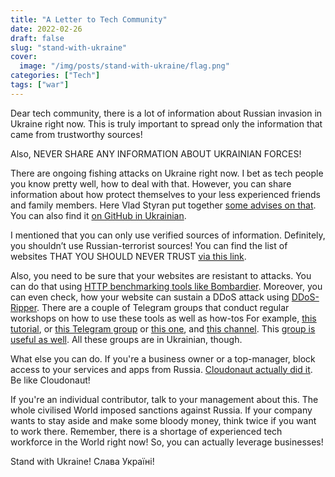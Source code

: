 ```yaml
---
title: "A Letter to Tech Community"
date: 2022-02-26
draft: false
slug: "stand-with-ukraine"
cover:
  image: "/img/posts/stand-with-ukraine/flag.png"
categories: ["Tech"]
tags: ["war"]
---
```


Dear tech community, there is a lot of information about Russian invasion in Ukraine right now. This is truly important to spread only the information that came from trustworthy sources!

Also, NEVER SHARE ANY INFORMATION ABOUT UKRAINIAN FORCES!

There are ongoing fishing attacks on Ukraine right now. I bet as tech people you know pretty well, how to deal with that. However, you can share information about how protect themselves to your less experienced friends and family members. Here Vlad Styran put together [some advises on that](https://bsg.tech/blog/cyber-security-advice-for-small-business/). You can also find it [on GitHub in Ukrainian](https://github.com/sapran/dontclickshit).

I mentioned that you can only use verified sources of information. Definitely, you shouldn’t use Russian-terrorist sources! You can find the list of websites THAT YOU SHOULD NEVER TRUST [via this link](https://docs.google.com/document/d/1MbeYiXL4j9ZHrCOVY1W2m7tdfUOjL4T4BE3KdeZy_7U/edit?usp=sharing).

Also, you need to be sure that your websites are resistant to attacks. You can do that using [HTTP benchmarking tools like Bombardier](https://github.com/codesenberg/bombardier). Moreover, you can even check, how your website can sustain a DDoS attack using [DDoS-Ripper](https://github.com/palahsu/DDoS-Ripper). There are a couple of Telegram groups that conduct regular workshops on how to use these tools as well as how-tos For example, [this tutorial](https://t.me/c/1627443142/2), or [this Telegram group](https://t.me/+9GPKhDPGHPAzZjdi) or [this one](https://pastebin.com/nBq2ueqC), and [this channel](https://t.me/+97Y45he5lOI2ZTky). This [group is useful as well](https://t.me/kiber_memarnya). All these groups are in Ukrainian, though.

What else you can do. If you're a business owner or a top-manager, block access to your services and apps from Russia. [Cloudonaut actually did it](https://cloudonaut.io/sanction-russia-block-traffic-using-cloudfront-geo-restriction/). Be like Cloudonaut!

If you're an individual contributor, talk to your management about this. The whole civilised World imposed sanctions against Russia. If your company wants to stay aside and make some bloody money, think twice if you want to work there. Remember, there is a shortage of experienced tech workforce in the World right now! So, you can actually leverage businesses!

Stand with Ukraine!
Слава Україні!
